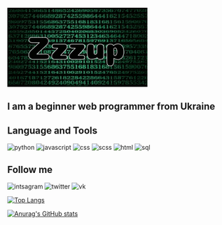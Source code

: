 [![Header](https://github.com/Zzzupp/Zzzupp/blob/main/assets/zzzup.gif)](http://t.me/ZzzupRSD)

## I am a beginner web programmer from Ukraine


## Language and Tools 
![python](https://img.shields.io/badge/python-000000?style=for-the-badge&logo=python&logoColor=7efe00)
![javascript](https://img.shields.io/badge/javascript-000000?style=for-the-badge&logo=javascript&logoColor=7efe00)
![css](https://img.shields.io/badge/css-000000?style=for-the-badge&logo=css3&logoColor=7efe00)
![scss](https://img.shields.io/badge/scss-000000?style=for-the-badge&logo=sass&logoColor=7efe00)
![html](https://img.shields.io/badge/html-000000?style=for-the-badge&logo=html5&logoColor=7efe00)
![sql](https://img.shields.io/badge/sql-000000?style=for-the-badge&logo=mysql&logoColor=7efe00)


## Follow me

![intsagram](https://img.shields.io/badge/Intsagram-000000?style=for-the-badge&logo=instagram&logoColor=7efe00)
![twitter](https://img.shields.io/badge/twitter-000000?style=for-the-badge&logo=Twitter&logoColor=7efe00)
![vk](https://img.shields.io/badge/Vkontakte-000000?style=for-the-badge&logo=Vk&logoColor=7efe00)


[![Top Langs](https://github-readme-stats.vercel.app/api/top-langs/?username=Zzzupp&theme=chartreuse-dark&layout=compact)](https://github.com/anuraghazra/github-readme-stats)



[![Anurag's GitHub stats](https://github-readme-stats.vercel.app/api?username=Zzzupp&theme=chartreuse-dark&show_icons=true)](https://github.com/anuraghazra/github-readme-stats)